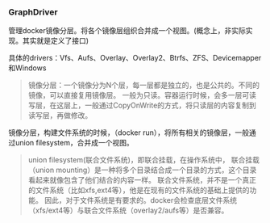 ### GraphDriver

管理docker镜像分层。将各个镜像层组织合并成一个视图。(概念上，非实际实现。其实就是定义了接口)

具体的drivers：Vfs、Aufs、Overlay、Overlay2、Btrfs、ZFS、Devicemapper和Windows

> 镜像分层：一个镜像分为N个层，每一层都是独立的，也是公共的。不同的镜像，可以直接复用镜像层。
> 一般为只读。容器运行时候，会多一层可读写层，在这层上，一般通过CopyOnWrite的方式，将只读层的内容复制到读写层，再做修改。

镜像分层，构建文件系统的时候，（docker run），将所有相关的镜像层，一般通过union filesystem，合并成一个视图。

> union filesystem(联合文件系统)，即联合挂载，在操作系统中，
> 联合挂载（union mounting）是一种将多个目录结合成一个目录的方式，这个目录看起来就像包含了他们结合的内容一样。
> 联合文件系统，并不是一个真正的文件系统（比如xfs,ext4等），他是在现有的文件系统的基础上提供的功能。
> 因此，对于文件系统是有要求的。docker会检查底层文件系统（xfs/ext4等）与联合文件系统（overlay2/aufs等）是否兼容。

